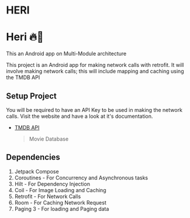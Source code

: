 # HERI

# Heri 🔥🔨

This an Android app on Multi-Module architecture 

This project is an Android app for making network calls with retrofit. It will involve making network calls;
this will include mapping and caching using the TMDB API

## Setup Project

You will be required to have an API Key to be used in making the network calls. 
Visit the website and have a look at it's documentation.
- [TMDB API](https://www.themoviedb.org/documentation/api)
  > Movie Database

## Dependencies

1. Jetpack Compose
2. Coroutines - For Concurrency and Asynchronous tasks
3. Hilt - For Dependency Injection
4. Coil - For Image Loading and Caching
5. Retrofit - For Network Calls
6. Room - For Caching Network Request
7. Paging 3 - For loading and Paging data
